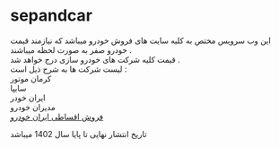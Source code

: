 # sepandcar
این وب سرویس مختص به کلیه سایت های فروش خودرو میباشد که نیازمند قیمت خودرو صفر به صورت لحظه میباشند .
<br />
قیمت کلیه شرکت های خودرو سازی درج خواهد شد .
<br />
لیست شرکت ها به شرح ذیل است :
<br />
کرمان موتور
<br />
سایپا
<br />
ایران خودر
<br />
مدیران خودرو
<br />
<a href="https://sepandkhodro.com/%d9%81%d8%b1%d9%88%d8%b4-%d8%a7%d9%82%d8%b3%d8%a7%d8%b7%db%8c-%d8%a7%db%8c%d8%b1%d8%a7%d9%86-%d8%ae%d9%88%d8%af%d8%b1%d9%88/">فروش اقساطی ایران خودرو
</a>

تاریخ انتشار نهایی تا پایا سال 1402 میباشد
